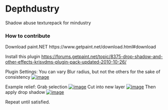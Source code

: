 # Depthdustry
Shadow abuse texturepack for mindustry

<h3> How to contribute </h3>
Download paint.NET
https://www.getpaint.net/download.html#download

Install this plugin
https://forums.getpaint.net/topic/8375-drop-shadow-and-other-effects-krisvdms-plugin-pack-updated-2010-10-26/

Plugin Settings: You can vary Blur radius, but not the others for the sake of consistency
<a href="https://ibb.co/BCcQBQv"><img src="https://i.ibb.co/DRzvQvm/image.png" alt="image" border="0"></a>

Example relief:
Grab selection
<a href="https://ibb.co/hYXtm7F"><img src="https://i.ibb.co/PDTf6mG/image.png" alt="image" border="0"></a>
Cut into new layer
<a href="https://ibb.co/vYdQkSh"><img src="https://i.ibb.co/dgpLDRt/image.png" alt="image" border="0"></a>
Then apply drop shadow
<a href="https://ibb.co/qBxBqsB"><img src="https://i.ibb.co/kKMKb8K/image.png" alt="image" border="0"></a>

Repeat until satisfied.
